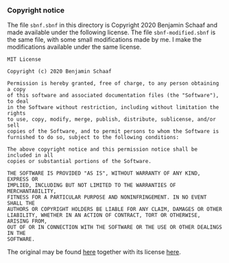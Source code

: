 ### Copyright notice

The file `sbnf.sbnf` in this directory is Copyright 2020 Benjamin Schaaf and made available under the following license. The file `sbnf-modified.sbnf` is the same file, with some small modifications made by me. I make the modifications available under the same license.

```
MIT License

Copyright (c) 2020 Benjamin Schaaf

Permission is hereby granted, free of charge, to any person obtaining a copy
of this software and associated documentation files (the "Software"), to deal
in the Software without restriction, including without limitation the rights
to use, copy, modify, merge, publish, distribute, sublicense, and/or sell
copies of the Software, and to permit persons to whom the Software is
furnished to do so, subject to the following conditions:

The above copyright notice and this permission notice shall be included in all
copies or substantial portions of the Software.

THE SOFTWARE IS PROVIDED "AS IS", WITHOUT WARRANTY OF ANY KIND, EXPRESS OR
IMPLIED, INCLUDING BUT NOT LIMITED TO THE WARRANTIES OF MERCHANTABILITY,
FITNESS FOR A PARTICULAR PURPOSE AND NONINFRINGEMENT. IN NO EVENT SHALL THE
AUTHORS OR COPYRIGHT HOLDERS BE LIABLE FOR ANY CLAIM, DAMAGES OR OTHER
LIABILITY, WHETHER IN AN ACTION OF CONTRACT, TORT OR OTHERWISE, ARISING FROM,
OUT OF OR IN CONNECTION WITH THE SOFTWARE OR THE USE OR OTHER DEALINGS IN THE
SOFTWARE.
```

The original may be found [here](https://github.com/BenjaminSchaaf/sbnf/blob/0be41e67b19c2edad77bd0c94fca72ecc58b06a6/sbnf/sbnf.sbnf) together with its license [here](https://github.com/BenjaminSchaaf/sbnf/blob/0be41e67b19c2edad77bd0c94fca72ecc58b06a6/LICENSE).
